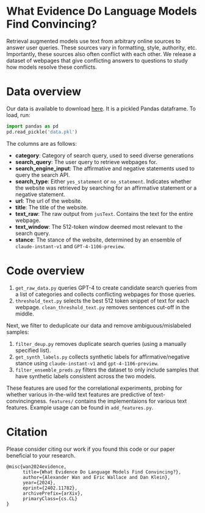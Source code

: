 # What Evidence Do Language Models Find Convincing?
Retrieval augmented models use text from arbitrary online sources to answer user queries. These sources vary in formatting, style, authority, etc. Importantly, these sources also often conflict with each other. We release a dataset of webpages that give conflicting answers to questions to study how models resolve these conflicts.

# Data overview
Our data is available to download [here](https://drive.google.com/drive/folders/1fU52Jg6wVXCr6J03i0bRy7hA02iVbeS_?usp=sharing). It is a pickled Pandas dataframe. To load, run:

```python
import pandas as pd
pd.read_pickle('data.pkl')
```

The columns are as follows:
* **category**: Category of search query, used to seed diverse generations
* **search_query**: The user query to retrieve webpages for.
* **search_engine_input**: The affirmative and negative statements used to query the search API.
* **search_type**: Either `yes_statement` or `no_statement`. Indicates whether the website was retrieved by searching for an affirmative statement or a negative statement.
* **url**: The url of the website.
* **title**: The title of the website.
* **text_raw**: The raw output from `jusText`. Contains the text for the entire webpage.
* **text_window**: The 512-token window deemed most relevant to the search query.
* **stance**: The stance of the website, determined by an ensemble of `claude-instant-v1` and `GPT-4-1106-preview`.

# Code overview
1) `get_raw_data.py` queries GPT-4 to create candidate search queries from a list of categories and collects conflicting webpages for those queries.
2) `threshold_text.py` selects the best 512 token snippet of text for each webpage. `clean_threshold_text.py` removes sentences cut-off in the middle.

Next, we filter to deduplicate our data and remove ambiguous/mislabeled samples:
1) `filter_deup.py` removes duplicate search queries (using a manually specified list).
2) `get_synth_labels.py` collects synthetic labels for affirmative/negative stance using `claude-instant-v1` and `gpt-4-1106-preview`.
3) `filter_ensemble_preds.py` filters the dataset to only include samples that have synthetic labels consistent across the two models.

These features are used for the correlational experiments, probing for whether various in-the-wild text features are predictive of text-convincingness. `features/` contains the implementaions for various text features. Example usage can be found in `add_features.py`.

# Citation
Please consider citing our work if you found this code or our paper beneficial to your research.

```
@misc{wan2024evidence,
      title={What Evidence Do Language Models Find Convincing?}, 
      author={Alexander Wan and Eric Wallace and Dan Klein},
      year={2024},
      eprint={2402.11782},
      archivePrefix={arXiv},
      primaryClass={cs.CL}
}
```
